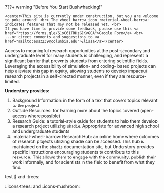 ???+ warning "Before You Start Bushwhacking!"

    <center>This site is currently under construction, but you are welcome to poke around! <br> The wheel barrow icon :material-wheel-barrow: indicates features that may not be released yet. <br>
    If you have time to provide some feedback, please use this <a href="https://forms.gle/S1oC61TRHzGJKvGCA">Google Form</a> <br>
    ...or direct comments and suggestions to <a href="mailto:ess2239@columbia.edu">Elissa</a></center>

Access to meaningful research opportunities at the post-secondary and undergraduate level for many students is challenging, and represents a significant barrier that prevents students from entering scientific fields. Leveraging the accessibility of simulation- and coding- based projects can help alleviate this gap in equity, allowing students to develop impactful research projects in a self-directed manner, even if they are resource-limited. 

**Understory provides:**

1. Background Information: in the form of a text that covers topics relevant to the project
2. Outside Resources: for learning more about the topics covered (open-access where possible)
3. Research Guide: a tutorial-style guide for students to help them develop a research project utilizing `shadie`. Appropriate for advanced high school and undergraduate students
4. :material-wheel-barrow: Research Hub: an online home where outcomes of research projects utilizing shadie can be accessed. This hub is maintained on the `shadie` documentation site, but Understory provides specific instructions encouraging students to contribute to this resource. This allows them to engage with the community, publish their work informally, and for scientists in the field to benefit from what they find.


test :mushroom: and :trees:

:.icons-trees: and :.icons-mushroom: